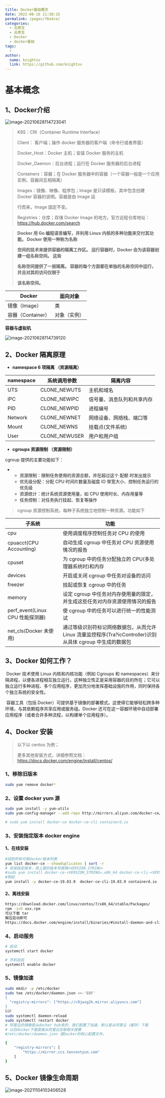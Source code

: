 ```yaml
---
title: Docker基础概念
date: 2022-08-16 21:50:15
permalink: /pages/76e4ce/
categories:
  - 云原生
  - 云原生
  - Docker
  - docker基础
tags:
  - 
author: 
  name: knightxv
  link: https://github.com/knightxv
---
```

# 基本概念

##  1、Docker介绍
![image-20210628114723041](https://cdn.staticaly.com/gh/knightxv/image-hosting@master/20230116/202206281708847.5j3lscddnsc0.webp)

> K8S：CRI（Container Runtime Interface）
>
> Client： 客户端；操作 docker 服务器的客户端（命令行或者界面）
>
> Docker_Host：Docker 主机；安装 Docker 服务的主机
>
> Docker_Daemon：后台进程；运行在 Docker 服务器的后台进程
>
> Containers：容器；在 Docker 服务器中的容器（一个容器一般是一个应用实例，容器间互相隔离）
>
> Images：镜像、映像、程序包；Image 是只读模板，其中包含创建 Docker 容器的说明。容器是由 Image 运
>
> 行而来，Image 固定不变。
>
> Registries：仓库；存储 Docker Image 的地方。官方远程仓库地址： https://hub.docker.com/search

> **Docker 用 Go 编程语言编写，并利用 Linux 内核的多种功能来交付其功能。 Docker 使用一种称为名称**
>
> **空间的技术来提供容器的隔离工作区。 运行容器时，Docker 会为该容器创建一组名称空间。 这些**
>
> **名称空间提供了一层隔离。 容器的每个方面都在单独的名称空间中运行，并且对其的访问仅限于**
>
> **该名称空间。**

| **Docker**        | **面向对象** |
| ----------------- | ------------ |
| 镜像（Image）     | 类           |
| 容器（Container） | 对象（实例） |

**容器与虚拟机**

![image-20210628114739120](https://cdn.staticaly.com/gh/knightxv/image-hosting@master/20230116/202206281713680.kwdoediqw98.webp)

##  2、Docker 隔离原理

-   **namespace 6 项隔离 （资源隔离）**

| **namespace** | **系统调用参数** | **隔离内容**               |
| ------------- | ---------------- | -------------------------- |
| UTS           | CLONE_NEWUTS     | 主机和域名                 |
| IPC           | CLONE_NEWIPC     | 信号量、消息队列和共享内存 |
| PID           | CLONE_NEWPID     | 进程编号                   |
| Network       | CLONE_NEWNET     | 网络设备、网络栈、端口等   |
| Mount         | CLONE_NEWNS      | 挂载点(文件系统)           |
| User          | CLONE_NEWUSER    | 用户和用户组               |

-   **cgroups 资源限制 （资源限制）**

cgroup 提供的主要功能如下：

-   -   资源限制：限制任务使用的资源总额，并在超过这个 配额 时发出提示
    -   优先级分配：分配 CPU 时间片数量及磁盘 IO 带宽大小、控制任务运行的优先级
    -   资源统计：统计系统资源使用量，如 CPU 使用时长、内存用量等
    -   任务控制：对任务执行挂起、恢复等操作

> cgroup 资源控制系统，每种子系统独立地控制一种资源。功能如下

| **子系统**                       | **功能**                                                                                                    |
| -------------------------------- | ----------------------------------------------------------------------------------------------------------- |
| cpu                              | 使用调度程序控制任务对 CPU 的使用                                                                           |
| cpuacct(CPU Accounting)          | 自动生成 cgroup 中任务对 CPU 资源使用情况的报告                                                             |
| cpuset                           | 为 cgroup 中的任务分配独立的 CPU(多处理器系统时)和内存                                                      |
| devices                          | 开启或关闭 cgroup 中任务对设备的访问                                                                        |
| freezer                          | 挂起或恢复 cgroup 中的任务                                                                                  |
| memory                           | 设定 cgroup 中任务对内存使用量的限定，并生成这些任务对内存资源使用情况的报告                                |
| perf_event(Linux CPU 性能探测器) | 使 cgroup 中的任务可以进行统一的性能测试                                                                    |
| net_cls(Docker 未使用)           | 通过等级识别符标记网络数据包，从而允许 Linux 流量监控程序(Tra?icController)识别从具体 cgroup 中生成的数据包 |

##  3、Docker 如何工作？

​ Docker 技术使用 Linux 内核和内核功能（例如 Cgroups 和 namespaces）来分隔进程，以便各进程相互独立运行。这种独立性正是采用容器的目的所在；它可以独立运行多种进程、多个应用程序，更加充分地发挥基础设施的作用，同时保持各个独立系统的安全性。

​ 容器工具（包括 Docker）可提供基于镜像的部署模式。这使得它能够轻松跨多种环境，与其依赖程序共享应用或服务组。Docker 还可在这一容器环境中自动部署应用程序（或者合并多种流程，以构建单个应用程序）。

##  4、Docker 安装

> 以下以 centos 为例；
>
> 更多其他安装方式，详细参照文档： https://docs.docker.com/engine/install/centos/

###  1、移除旧版本

```sh
sudo yum remove docker*
```

###  2、设置 docker yum 源

```sh
sudo yum install -y yum-utils
sudo yum-config-manager --add-repo http://mirrors.aliyun.com/docker-ce/linux/centos/docker-ce.repo
```

```sh
# sudo yum install docker-ce docker-ce-cli containerd.io
```

###  3、安装指定版本 docker engine

####  1、在线安装

```sh
#找到所有可用docker版本列表
yum list docker-ce --showduplicates | sort -r
# 安装指定版本，用上面的版本号替换<VERSION_STRING>
#sudo yum install docker-ce-<VERSION_STRING>.x86_64 docker-ce-cli-<VERSION_STRING>.x86_64 containerd.io
#例如
yum install -y docker-ce-19.03.9  docker-ce-cli-19.03.9 containerd.io
```

####  2、离线安装

```sh
https://download.docker.com/linux/centos/7/x86_64/stable/Packages/
rpm -ivh xxx.rpm
可以下载 tar
解压启动即可
https://docs.docker.com/engine/install/binaries/#install-daemon-and-client-binaries-on-linux
```

###  4、启动服务

```sh
# 启动
systemctl start docker

# 开机自启
systemctl enable docker
```

###  5、镜像加速

```sh
sudo mkdir -p /etc/docker
sudo tee /etc/docker/daemon.json <<-'EOF'
{
  "registry-mirrors": ["https://c9jwzg2k.mirror.aliyuncs.com"]
}
EOF
sudo systemctl daemon-reload
sudo systemctl restart docker
# 阿里云的镜像是从docker hub来的，我们配置了加速，默认是从阿里云（缓存）下载
# 以后docker下载直接从阿里云拉取相关镜像
#/etc/docker/daemon.json 是Docker的核心配置文件。

{
    "registry-mirrors": [
        "https://mirror.ccs.tencentyun.com"
    ]
}
```

##  5、Docker 镜像生命周期

![image-20211104103406528](https://cdn.staticaly.com/gh/knightxv/image-hosting@master/20230116/202206281713598.5662fc7z6000.webp)
